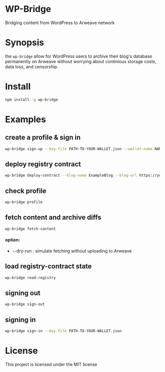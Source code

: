 # WP-Bridge
Bridging content from WordPress to Arweave network


# Synopsis
the `wp-bridge` allow for WordPress users to archive their blog's database permanently on Arweave without worrying about continious storage costs, data loss, and censorship.

# Install
```bash
npm install -g wp-bridge
```

# Examples

## create a profile & sign in

```bash
wp-bridge sign-up --key-file PATH-TO-YOUR-WALLET.json --wallet-name NAME-LABEL
```

## deploy registry contract

```bash
wp-bridge deploy-contract --blog-name ExampleBlog --blog-url https://your-wp-blog.net
```

## check profile

```bash
wp-bridge profile
```

## fetch content and archive diffs

```bash
wp-bridge fetch-content
```
#### option:
- --dry-run : simulate fetching without uploading to Arweave

## load registry-contract state

```bash
wp-bridge read-registry

```

## signing out

```bash
wp-bridge sign-out
```

## signing in

```bash
wp-bridge sign-in --key-file PATH-TO-YOUR-WALLET.json
```

# License
This project is licensed under the MIT license